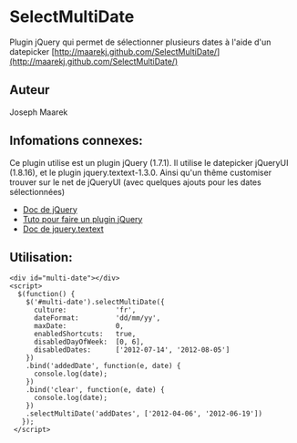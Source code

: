 SelectMultiDate
=====================

Plugin jQuery qui permet de sélectionner plusieurs dates à l'aide d'un datepicker
[http://maarekj.github.com/SelectMultiDate/](http://maarekj.github.com/SelectMultiDate/)

Auteur
---------------------
Joseph Maarek

Infomations connexes:
---------------------
Ce plugin utilise est un plugin jQuery (1.7.1). Il utilise le datepicker 
jQueryUI (1.8.16), et le plugin jquery.textext-1.3.0.
Ainsi qu'un thême customiser trouver sur le net de jQueryUI (avec
quelques ajouts pour les dates sélectionnées)

- [Doc de jQuery](http://docs.jquery.com/Main_Page)
- [Tuto pour faire un plugin jQuery](http://www.jquery.info/spip.php?article92)
- [Doc de jquery.textext](http://textextjs.com/)

Utilisation:
---------------------
    <div id="multi-date"></div>
    <script>
      $(function() {
        $('#multi-date').selectMultiDate({
          culture:            'fr',
          dateFormat:         'dd/mm/yy',
          maxDate:            0,
          enabledShortcuts:   true,
          disabledDayOfWeek:  [0, 6],
          disabledDates:      ['2012-07-14', '2012-08-05']
        })
        .bind('addedDate', function(e, date) {
          console.log(date);
        })
        .bind('clear', function(e, date) {
          console.log(date);
        })
        .selectMultiDate('addDates', ['2012-04-06', '2012-06-19'])
       });
     </script>